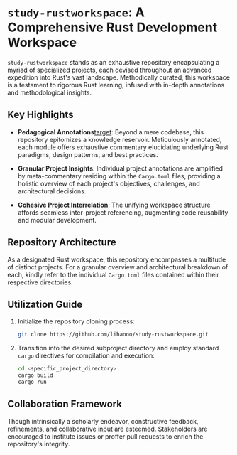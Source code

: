 # `study-rustworkspace`: A Comprehensive Rust Development Workspace

`study-rustworkspace` stands as an exhaustive repository encapsulating a myriad of specialized projects, each devised throughout an advanced expedition into Rust's vast landscape. Methodically curated, this workspace is a testament to rigorous Rust learning, infused with in-depth annotations and methodological insights.

## Key Highlights

- **Pedagogical Annotations**[target](target): Beyond a mere codebase, this repository epitomizes a knowledge reservoir. Meticulously annotated, each module offers exhaustive commentary elucidating underlying Rust paradigms, design patterns, and best practices.

- **Granular Project Insights**: Individual project annotations are amplified by meta-commentary residing within the `Cargo.toml` files, providing a holistic overview of each project's objectives, challenges, and architectural decisions.

- **Cohesive Project Interrelation**: The unifying workspace structure affords seamless inter-project referencing, augmenting code reusability and modular development.

## Repository Architecture

As a designated Rust workspace, this repository encompasses a multitude of distinct projects. For a granular overview and architectural breakdown of each, kindly refer to the individual `Cargo.toml` files contained within their respective directories.

## Utilization Guide

1. Initialize the repository cloning process:

    ```bash
    git clone https://github.com/lihaooo/study-rustworkspace.git
    ```

2. Transition into the desired subproject directory and employ standard `cargo` directives for compilation and execution:

    ```bash
    cd <specific_project_directory>
    cargo build
    cargo run
    ```

## Collaboration Framework

Though intrinsically a scholarly endeavor, constructive feedback, refinements, and collaborative input are esteemed. Stakeholders are encouraged to institute issues or proffer pull requests to enrich the repository's integrity.